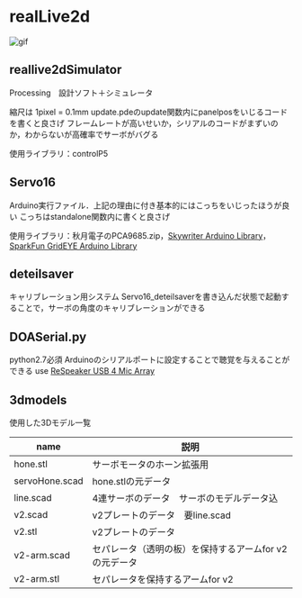 # realLive2d
![gif](animation.gif)
## reallive2dSimulator
Processing　設計ソフト＋シミュレータ

縮尺は 1pixel = 0.1mm
update.pdeのupdate関数内にpanelposをいじるコードを書くと良さげ
フレームレートが高いせいか，シリアルのコードがまずいのか，わからないが高確率でサーボがバグる

使用ライブラリ：controlP5

## Servo16
Arduino実行ファイル．上記の理由に付き基本的にはこっちをいじったほうが良い
こっちはstandalone関数内に書くと良さげ

使用ライブラリ：秋月電子のPCA9685.zip，[Skywriter Arduino Library](https://github.com/pimoroni/skywriter-hat/tree/master/arduino)，[SparkFun GridEYE Arduino Library](https://github.com/sparkfun/SparkFun_GridEYE_Arduino_Library)

## deteilsaver
キャリブレーション用システム
Servo16_deteilsaverを書き込んだ状態で起動することで，サーボの角度のキャリブレーションができる

## DOASerial.py
python2.7必須
Arduinoのシリアルポートに設定することで聴覚を与えることができる
use [ReSpeaker USB 4 Mic Array](https://github.com/respeaker/usb_4_mic_array/)

## 3dmodels
使用した3Dモデル一覧

| name | 説明 |
----|----
| hone.stl | サーボモータのホーン拡張用 |
| servoHone.scad | hone.stlの元データ |
| line.scad | 4連サーボのデータ　サーボのモデルデータ込 |
| v2.scad | v2プレートのデータ　要line.scad |
| v2.stl | v2プレートのデータ |
| v2-arm.scad | セパレータ（透明の板）を保持するアームfor v2 の元データ|
| v2-arm.stl | セパレータを保持するアームfor v2|

